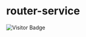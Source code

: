 # router-service
![Visitor Badge](https://visitor-badge.feriirawann.repl.co?repo=sneyd321/router-service)
